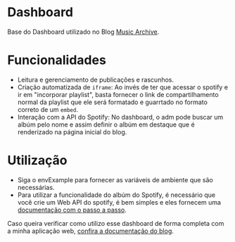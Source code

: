 # Dashboard
Base do Dashboard utilizado no Blog [Music Archive](https://music-archive-blog.vercel.app).

# Funcionalidades
- Leitura e gerenciamento de publicações e rascunhos.
- Criação automatizada de `iframe`: Ao invés de ter que acessar o spotify e ir em "incorporar playlist", basta fornecer o link de compartilhamento normal da playlist que ele será formatado e guarrtado no formato correto de um `embed`.
- Interação com a API do Spotify: No dashboard, o adm pode buscar um albúm pelo nome e assim definir o albúm em destaque que é renderizado na página inicial do blog.

# Utilização
- Siga o envExample para fornecer as variáveis de ambiente que são necessárias.
- Para utilizar a funcionalidade do albúm do Spotify, é necessário que você crie um Web API do spotify, é bem simples e eles fornecem uma [documentação com o passo a passo](https://developer.spotify.com/documentation/web-api).

Caso queira verificar como utilizo esse dashboard de forma completa com a minha aplicação web, [confira a documentação do blog]().



